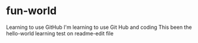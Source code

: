 # fun-world
Learning to use GitHub
I'm learning to use Git Hub and coding
This been the hello-world learning test on readme-edit file
